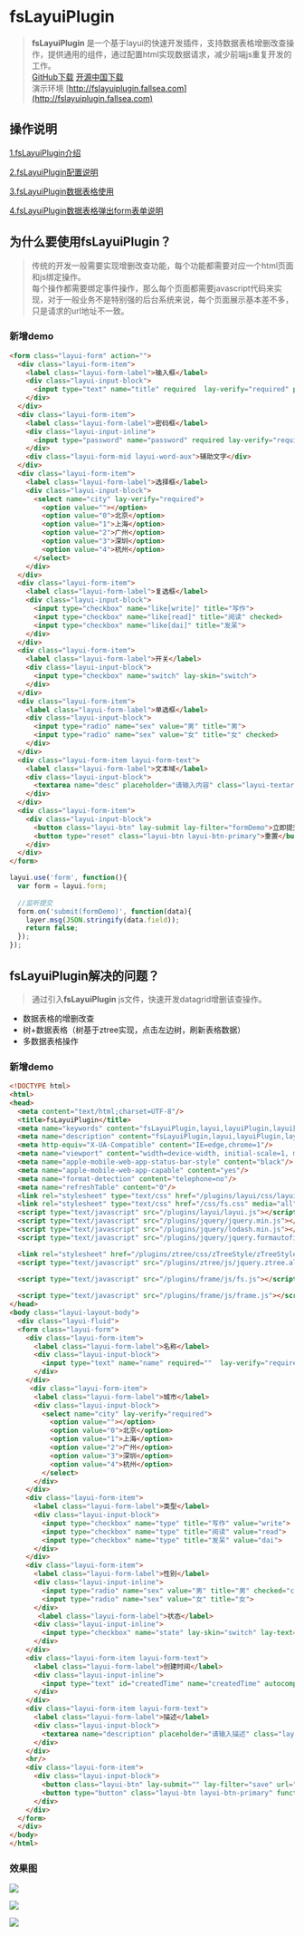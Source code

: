 # fsLayuiPlugin

> **fsLayuiPlugin** 是一个基于layui的快速开发插件，支持数据表格增删改查操作，提供通用的组件，通过配置html实现数据请求，减少前端js重复开发的工作。  
> [GitHub下载](https://github.com/fallsea/fsLayuiPlugin) [开源中国下载](https://gitee.com/fallsea/fsLayuiPlugin)  
> 演示环境 [http://fslayuiplugin.fallsea.com](http://fslayuiplugin.fallsea.com)

## 操作说明

[1.fsLayuiPlugin介绍](http://www.itcto.cn/2017/11/11/layui/fsLayuiPlugin%E4%BB%8B%E7%BB%8D/)  

[2.fsLayuiPlugin配置说明](http://www.itcto.cn/2017/11/12/layui/fsLayuiPlugin%E9%85%8D%E7%BD%AE%E8%AF%B4%E6%98%8E/)  

[3.fsLayuiPlugin数据表格使用](http://www.itcto.cn/2017/11/12/layui/fsLayuiPlugin%E6%95%B0%E6%8D%AE%E8%A1%A8%E6%A0%BC%E4%BD%BF%E7%94%A8/)  

[4.fsLayuiPlugin数据表格弹出form表单说明](http://www.itcto.cn/2017/11/12/layui/fsLayuiPlugin%E6%95%B0%E6%8D%AE%E8%A1%A8%E6%A0%BC%E5%BC%B9%E5%87%BAform%E8%A1%A8%E5%8D%95%E8%AF%B4%E6%98%8E/)  

## 为什么要使用fsLayuiPlugin？

> 传统的开发一般需要实现增删改查功能，每个功能都需要对应一个html页面和js绑定操作。  
> 每个操作都需要绑定事件操作，那么每个页面都需要javascript代码来实现，对于一般业务不是特别强的后台系统来说，每个页面展示基本差不多，只是请求的url地址不一致。


### 新增demo

```html
<form class="layui-form" action="">
  <div class="layui-form-item">
    <label class="layui-form-label">输入框</label>
    <div class="layui-input-block">
      <input type="text" name="title" required  lay-verify="required" placeholder="请输入标题" autocomplete="off" class="layui-input">
    </div>
  </div>
  <div class="layui-form-item">
    <label class="layui-form-label">密码框</label>
    <div class="layui-input-inline">
      <input type="password" name="password" required lay-verify="required" placeholder="请输入密码" autocomplete="off" class="layui-input">
    </div>
    <div class="layui-form-mid layui-word-aux">辅助文字</div>
  </div>
  <div class="layui-form-item">
    <label class="layui-form-label">选择框</label>
    <div class="layui-input-block">
      <select name="city" lay-verify="required">
        <option value=""></option>
        <option value="0">北京</option>
        <option value="1">上海</option>
        <option value="2">广州</option>
        <option value="3">深圳</option>
        <option value="4">杭州</option>
      </select>
    </div>
  </div>
  <div class="layui-form-item">
    <label class="layui-form-label">复选框</label>
    <div class="layui-input-block">
      <input type="checkbox" name="like[write]" title="写作">
      <input type="checkbox" name="like[read]" title="阅读" checked>
      <input type="checkbox" name="like[dai]" title="发呆">
    </div>
  </div>
  <div class="layui-form-item">
    <label class="layui-form-label">开关</label>
    <div class="layui-input-block">
      <input type="checkbox" name="switch" lay-skin="switch">
    </div>
  </div>
  <div class="layui-form-item">
    <label class="layui-form-label">单选框</label>
    <div class="layui-input-block">
      <input type="radio" name="sex" value="男" title="男">
      <input type="radio" name="sex" value="女" title="女" checked>
    </div>
  </div>
  <div class="layui-form-item layui-form-text">
    <label class="layui-form-label">文本域</label>
    <div class="layui-input-block">
      <textarea name="desc" placeholder="请输入内容" class="layui-textarea"></textarea>
    </div>
  </div>
  <div class="layui-form-item">
    <div class="layui-input-block">
      <button class="layui-btn" lay-submit lay-filter="formDemo">立即提交</button>
      <button type="reset" class="layui-btn layui-btn-primary">重置</button>
    </div>
  </div>
</form>
```

```javascript
layui.use('form', function(){
  var form = layui.form;
  
  //监听提交
  form.on('submit(formDemo)', function(data){
    layer.msg(JSON.stringify(data.field));
    return false;
  });
});
```
## fsLayuiPlugin解决的问题？

> 通过引入**fsLayuiPlugin** js文件，快速开发datagrid增删该查操作。  

* 数据表格的增删改查
* 树+数据表格（树基于ztree实现，点击左边树，刷新表格数据）
* 多数据表格操作

### 新增demo
```html
<!DOCTYPE html>
<html>
<head>
  <meta content="text/html;charset=UTF-8"/>
  <title>fsLayuiPlugin</title>
  <meta name="keywords" content="fsLayuiPlugin,layui,layuiPlugin,layui插件" />
  <meta name="description" content="fsLayuiPlugin,layui,layuiPlugin,layui插件" />
  <meta http-equiv="X-UA-Compatible" content="IE=edge,chrome=1"/>
  <meta name="viewport" content="width=device-width, initial-scale=1, maximum-scale=1"/>
  <meta name="apple-mobile-web-app-status-bar-style" content="black"/>
  <meta name="apple-mobile-web-app-capable" content="yes"/>
  <meta name="format-detection" content="telephone=no"/>
  <meta name="refreshTable" content="0"/>
  <link rel="stylesheet" type="text/css" href="/plugins/layui/css/layui.css" media="all"/>
  <link rel="stylesheet" type="text/css" href="/css/fs.css" media="all"/>
  <script type="text/javascript" src="/plugins/layui/layui.js"></script>
  <script type="text/javascript" src="/plugins/jquery/jquery.min.js"></script>
  <script type="text/javascript" src="/plugins/jquery/lodash.min.js"></script>
  <script type="text/javascript" src="/plugins/jquery/jquery.formautofill.js"></script>

  <link rel="stylesheet" href="/plugins/ztree/css/zTreeStyle/zTreeStyle.css" type="text/css"/>
  <script type="text/javascript" src="/plugins/ztree/js/jquery.ztree.all.min.js"></script>

  <script type="text/javascript" src="/plugins/frame/js/fs.js"></script>
  
  <script type="text/javascript" src="/plugins/frame/js/frame.js"></script>
</head>
<body class="layui-layout-body">
  <div class="layui-fluid">
  <form class="layui-form">
    <div class="layui-form-item">
      <label class="layui-form-label">名称</label>
      <div class="layui-input-block">
        <input type="text" name="name" required=""  lay-verify="required" placeholder="请输入名称" autocomplete="off" class="layui-input"/>
      </div>
    </div>
     <div class="layui-form-item">
      <label class="layui-form-label">城市</label>
      <div class="layui-input-block">
        <select name="city" lay-verify="required">
          <option value=""></option>
          <option value="0">北京</option>
          <option value="1">上海</option>
          <option value="2">广州</option>
          <option value="3">深圳</option>
          <option value="4">杭州</option>
        </select>
      </div>
    </div>
    <div class="layui-form-item">
      <label class="layui-form-label">类型</label>
      <div class="layui-input-block">
        <input type="checkbox" name="type" title="写作" value="write">
        <input type="checkbox" name="type" title="阅读" value="read">
        <input type="checkbox" name="type" title="发呆" value="dai">
      </div>
    </div>
    <div class="layui-form-item">
      <label class="layui-form-label">性别</label>
      <div class="layui-input-inline">
        <input type="radio" name="sex" value="男" title="男" checked="checked">
        <input type="radio" name="sex" value="女" title="女">
      </div>
       <label class="layui-form-label">状态</label>
      <div class="layui-input-inline">
        <input type="checkbox" name="state" lay-skin="switch" lay-text="开启|关闭" value="1" checked>
      </div>
    </div>
    <div class="layui-form-item layui-form-text">
      <label class="layui-form-label">创建时间</label>
      <div class="layui-input-inline">
        <input type="text" id="createdTime" name="createdTime" autocomplete="off" class="layui-input fsDate" dateType="datetime" />
      </div>
    </div>
    <div class="layui-form-item layui-form-text">
      <label class="layui-form-label">描述</label>
      <div class="layui-input-block">
        <textarea name="description" placeholder="请输入描述" class="layui-textarea"></textarea>
      </div>
    </div>
    <hr/>
    <div class="layui-form-item">
      <div class="layui-input-block">
        <button class="layui-btn" lay-submit="" lay-filter="save" url="/fsbus/1001">新增</button>
        <button type="button" class="layui-btn layui-btn-primary" function="close">关闭</button>
      </div>
    </div>
  </form>
  </div>
</body>
</html>

```

### 效果图

![](fsLayuiPlugin/images/datagrid.png)

![](fsLayuiPlugin/images/treeDatagrid.png)

![](fsLayuiPlugin/images/multiDatagrid.png)



